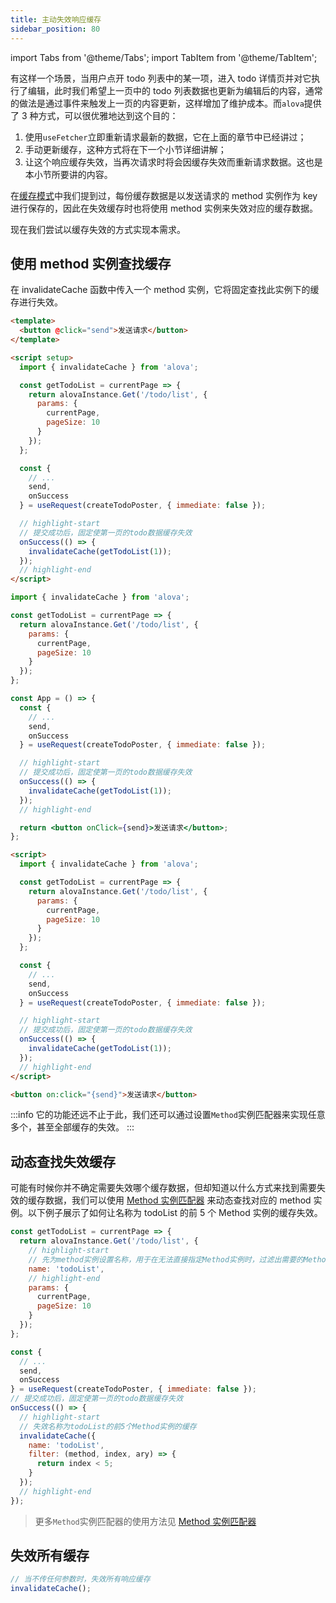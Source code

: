 ```yaml
---
title: 主动失效响应缓存
sidebar_position: 80
---
```


import Tabs from '@theme/Tabs';
import TabItem from '@theme/TabItem';

有这样一个场景，当用户点开 todo 列表中的某一项，进入 todo 详情页并对它执行了编辑，此时我们希望上一页中的 todo 列表数据也更新为编辑后的内容，通常的做法是通过事件来触发上一页的内容更新，这样增加了维护成本。而`alova`提供了 3 种方式，可以很优雅地达到这个目的：

1. 使用`useFetcher`立即重新请求最新的数据，它在上面的章节中已经讲过；
2. 手动更新缓存，这种方式将在下一个小节详细讲解；
3. 让这个响应缓存失效，当再次请求时将会因缓存失效而重新请求数据。这也是本小节所要讲的内容。

在[缓存模式](/learning/response-cache)中我们提到过，每份缓存数据是以发送请求的 method 实例作为 key 进行保存的，因此在失效缓存时也将使用 method 实例来失效对应的缓存数据。

现在我们尝试以缓存失效的方式实现本需求。

## 使用 method 实例查找缓存

在 invalidateCache 函数中传入一个 method 实例，它将固定查找此实例下的缓存进行失效。

<Tabs groupId="framework">
<TabItem value="1" label="vue">

```html
<template>
  <button @click="send">发送请求</button>
</template>

<script setup>
  import { invalidateCache } from 'alova';

  const getTodoList = currentPage => {
    return alovaInstance.Get('/todo/list', {
      params: {
        currentPage,
        pageSize: 10
      }
    });
  };

  const {
    // ...
    send,
    onSuccess
  } = useRequest(createTodoPoster, { immediate: false });

  // highlight-start
  // 提交成功后，固定使第一页的todo数据缓存失效
  onSuccess(() => {
    invalidateCache(getTodoList(1));
  });
  // highlight-end
</script>
```

</TabItem>
<TabItem value="2" label="react">

```jsx
import { invalidateCache } from 'alova';

const getTodoList = currentPage => {
  return alovaInstance.Get('/todo/list', {
    params: {
      currentPage,
      pageSize: 10
    }
  });
};

const App = () => {
  const {
    // ...
    send,
    onSuccess
  } = useRequest(createTodoPoster, { immediate: false });

  // highlight-start
  // 提交成功后，固定使第一页的todo数据缓存失效
  onSuccess(() => {
    invalidateCache(getTodoList(1));
  });
  // highlight-end

  return <button onClick={send}>发送请求</button>;
};
```

</TabItem>
<TabItem value="3" label="svelte">

```html
<script>
  import { invalidateCache } from 'alova';

  const getTodoList = currentPage => {
    return alovaInstance.Get('/todo/list', {
      params: {
        currentPage,
        pageSize: 10
      }
    });
  };

  const {
    // ...
    send,
    onSuccess
  } = useRequest(createTodoPoster, { immediate: false });

  // highlight-start
  // 提交成功后，固定使第一页的todo数据缓存失效
  onSuccess(() => {
    invalidateCache(getTodoList(1));
  });
  // highlight-end
</script>

<button on:click="{send}">发送请求</button>
```

</TabItem>
</Tabs>

:::info
它的功能还远不止于此，我们还可以通过设置`Method`实例匹配器来实现任意多个，甚至全部缓存的失效。
:::

## 动态查找失效缓存

可能有时候你并不确定需要失效哪个缓存数据，但却知道以什么方式来找到需要失效的缓存数据，我们可以使用 [Method 实例匹配器](../next-step/method-instance-matcher) 来动态查找对应的 method 实例。以下例子展示了如何让名称为 todoList 的前 5 个 Method 实例的缓存失效。

```javascript
const getTodoList = currentPage => {
  return alovaInstance.Get('/todo/list', {
    // highlight-start
    // 先为method实例设置名称，用于在无法直接指定Method实例时，过滤出需要的Method实例
    name: 'todoList',
    // highlight-end
    params: {
      currentPage,
      pageSize: 10
    }
  });
};

const {
  // ...
  send,
  onSuccess
} = useRequest(createTodoPoster, { immediate: false });
// 提交成功后，固定使第一页的todo数据缓存失效
onSuccess(() => {
  // highlight-start
  // 失效名称为todoList的前5个Method实例的缓存
  invalidateCache({
    name: 'todoList',
    filter: (method, index, ary) => {
      return index < 5;
    }
  });
  // highlight-end
});
```

> 更多`Method`实例匹配器的使用方法见 [Method 实例匹配器](../next-step/method-instance-matcher)

## 失效所有缓存

```javascript
// 当不传任何参数时，失效所有响应缓存
invalidateCache();
```
